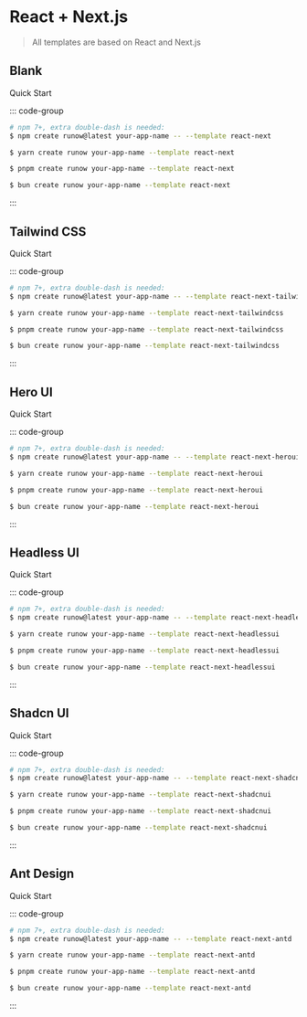 # React + Next.js

> All templates are based on React and Next.js

## Blank

<LogoBadge name="react" /> <LogoBadge name="next-js" /> <LogoBadge name="ts" />

Quick Start

::: code-group

```bash [npm]
# npm 7+, extra double-dash is needed:
$ npm create runow@latest your-app-name -- --template react-next
```

```bash [yarn]
$ yarn create runow your-app-name --template react-next
```

```bash [pnpm]
$ pnpm create runow your-app-name --template react-next
```

```bash [bun]
$ bun create runow your-app-name --template react-next
```

:::


## Tailwind CSS

<LogoBadge name="react" /> <LogoBadge name="next-js" /> <LogoBadge name="tailwindcss" /> <LogoBadge name="ts" />

Quick Start

::: code-group

```bash [npm]
# npm 7+, extra double-dash is needed:
$ npm create runow@latest your-app-name -- --template react-next-tailwindcss
```

```bash [yarn]
$ yarn create runow your-app-name --template react-next-tailwindcss
```

```bash [pnpm]
$ pnpm create runow your-app-name --template react-next-tailwindcss
```

```bash [bun]
$ bun create runow your-app-name --template react-next-tailwindcss
```

:::

## Hero UI

<LogoBadge name="react" /> <LogoBadge name="next-js" /> <LogoBadge name="hero-ui" /> <LogoBadge name="tailwindcss" /> <LogoBadge name="ts" />

Quick Start

::: code-group

```bash [npm]
# npm 7+, extra double-dash is needed:
$ npm create runow@latest your-app-name -- --template react-next-heroui
```

```bash [yarn]
$ yarn create runow your-app-name --template react-next-heroui
```

```bash [pnpm]
$ pnpm create runow your-app-name --template react-next-heroui
```

```bash [bun]
$ bun create runow your-app-name --template react-next-heroui
```

:::



## Headless UI

<LogoBadge name="react" /> <LogoBadge name="next-js" /> <LogoBadge name="headless-ui" /> <LogoBadge name="tailwindcss" /> <LogoBadge name="ts" />

Quick Start

::: code-group

```bash [npm]
# npm 7+, extra double-dash is needed:
$ npm create runow@latest your-app-name -- --template react-next-headlessui
```

```bash [yarn]
$ yarn create runow your-app-name --template react-next-headlessui
```

```bash [pnpm]
$ pnpm create runow your-app-name --template react-next-headlessui
```

```bash [bun]
$ bun create runow your-app-name --template react-next-headlessui
```

:::



## Shadcn UI

<LogoBadge name="react" /> <LogoBadge name="next-js" /> <LogoBadge name="shadcn-ui" /> <LogoBadge name="tailwindcss" /> <LogoBadge name="ts" />

Quick Start

::: code-group

```bash [npm]
# npm 7+, extra double-dash is needed:
$ npm create runow@latest your-app-name -- --template react-next-shadcnui
```

```bash [yarn]
$ yarn create runow your-app-name --template react-next-shadcnui
```

```bash [pnpm]
$ pnpm create runow your-app-name --template react-next-shadcnui
```

```bash [bun]
$ bun create runow your-app-name --template react-next-shadcnui
```

:::


## Ant Design

<LogoBadge name="react" /> <LogoBadge name="next-js" /> <LogoBadge name="antd" /> <LogoBadge name="lucide" /> <LogoBadge name="ts" />

Quick Start

::: code-group

```bash [npm]
# npm 7+, extra double-dash is needed:
$ npm create runow@latest your-app-name -- --template react-next-antd
```

```bash [yarn]
$ yarn create runow your-app-name --template react-next-antd
```

```bash [pnpm]
$ pnpm create runow your-app-name --template react-next-antd
```

```bash [bun]
$ bun create runow your-app-name --template react-next-antd
```

:::
